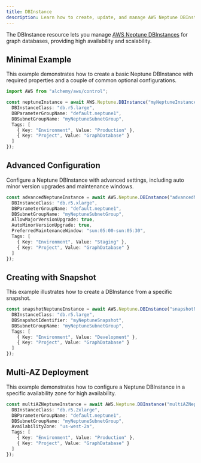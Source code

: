 ```yaml
---
title: DBInstance
description: Learn how to create, update, and manage AWS Neptune DBInstances using Alchemy Cloud Control.
---
```


The DBInstance resource lets you manage [AWS Neptune DBInstances](https://docs.aws.amazon.com/neptune/latest/userguide/) for graph databases, providing high availability and scalability.

## Minimal Example

This example demonstrates how to create a basic Neptune DBInstance with required properties and a couple of common optional configurations.

```ts
import AWS from "alchemy/aws/control";

const neptuneInstance = await AWS.Neptune.DBInstance("myNeptuneInstance", {
  DBInstanceClass: "db.r5.large",
  DBParameterGroupName: "default.neptune1",
  DBSubnetGroupName: "myNeptuneSubnetGroup",
  Tags: [
    { Key: "Environment", Value: "Production" },
    { Key: "Project", Value: "GraphDatabase" }
  ]
});
```

## Advanced Configuration

Configure a Neptune DBInstance with advanced settings, including auto minor version upgrades and maintenance windows.

```ts
const advancedNeptuneInstance = await AWS.Neptune.DBInstance("advancedNeptuneInstance", {
  DBInstanceClass: "db.r5.xlarge",
  DBParameterGroupName: "default.neptune1",
  DBSubnetGroupName: "myNeptuneSubnetGroup",
  AllowMajorVersionUpgrade: true,
  AutoMinorVersionUpgrade: true,
  PreferredMaintenanceWindow: "sun:05:00-sun:05:30",
  Tags: [
    { Key: "Environment", Value: "Staging" },
    { Key: "Project", Value: "GraphDatabase" }
  ]
});
```

## Creating with Snapshot

This example illustrates how to create a DBInstance from a specific snapshot.

```ts
const snapshotNeptuneInstance = await AWS.Neptune.DBInstance("snapshotNeptuneInstance", {
  DBInstanceClass: "db.r5.large",
  DBSnapshotIdentifier: "myNeptuneSnapshot",
  DBSubnetGroupName: "myNeptuneSubnetGroup",
  Tags: [
    { Key: "Environment", Value: "Development" },
    { Key: "Project", Value: "GraphDatabase" }
  ]
});
```

## Multi-AZ Deployment

This example demonstrates how to configure a Neptune DBInstance in a specific availability zone for high availability.

```ts
const multiAZNeptuneInstance = await AWS.Neptune.DBInstance("multiAZNeptuneInstance", {
  DBInstanceClass: "db.r5.2xlarge",
  DBParameterGroupName: "default.neptune1",
  DBSubnetGroupName: "myNeptuneSubnetGroup",
  AvailabilityZone: "us-west-2a",
  Tags: [
    { Key: "Environment", Value: "Production" },
    { Key: "Project", Value: "GraphDatabase" }
  ]
});
```